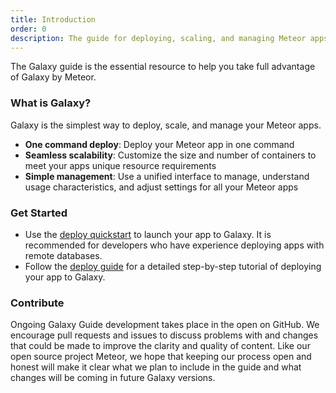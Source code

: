 ```yaml
---
title: Introduction
order: 0
description: The guide for deploying, scaling, and managing Meteor apps on Galaxy
---
```


The Galaxy guide is the essential resource to help you take full advantage of Galaxy by Meteor.

<h3 id="what-is">What is Galaxy?</h3>

Galaxy is the simplest way to deploy, scale, and manage your Meteor apps.
- **One command deploy**: Deploy your Meteor app in one command
- **Seamless scalability**: Customize the size and number of containers to meet your apps unique resource requirements
- **Simple management**: Use a unified interface to manage, understand usage characteristics, and adjust settings for all your Meteor apps

<h3 id="quickstart">Get Started</h3>

- Use the [deploy quickstart]() to launch your app to Galaxy. It is recommended for developers who have experience deploying apps with remote databases.
- Follow the [deploy guide]() for a detailed step-by-step tutorial of deploying your app to Galaxy.

<h3 id="contribute">Contribute</h3>

Ongoing Galaxy Guide development takes place in the open on GitHub. We encourage pull requests and issues to discuss problems with and changes that could be made to improve the clarity and quality of content. Like our open source project Meteor, we hope that keeping our process open and honest will make it clear what we plan to include in the guide and what changes will be coming in future Galaxy versions.
